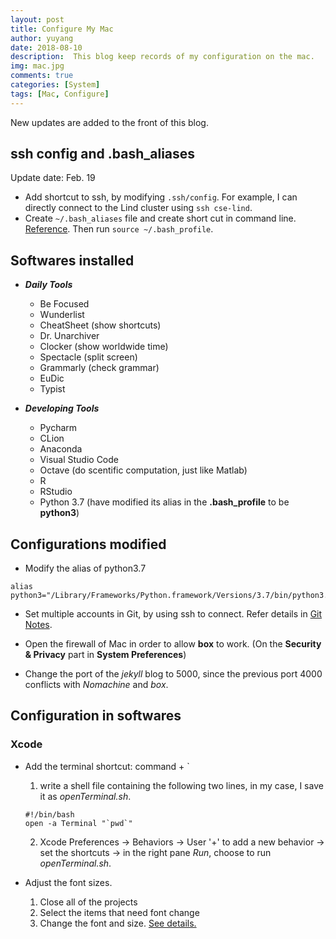 ```yaml
---
layout: post
title: Configure My Mac
author: yuyang
date: 2018-08-10
description:  This blog keep records of my configuration on the mac.
img: mac.jpg
comments: true
categories: [System]
tags: [Mac, Configure]
---
```

New updates are added to the front of this blog.

## ssh config and .bash_aliases
Update date: Feb. 19

- Add shortcut to ssh, by modifying `.ssh/config`. For example, I can directly connect to the Lind cluster using `ssh cse-lind`. 
- Create `~/.bash_aliases` file and create short cut in command line. [Reference](https://opensource.com/article/19/7/bash-aliases). Then run `source ~/.bash_profile`.

## Softwares installed

- _**Daily Tools**_
    + Be Focused
    + Wunderlist
    + CheatSheet (show shortcuts)
    + Dr. Unarchiver
    + Clocker (show worldwide time)
    + Spectacle (split screen)
    + Grammarly (check grammar)
    + EuDic
    + Typist

- _**Developing Tools**_
    + Pycharm
    + CLion
    + Anaconda
    + Visual Studio Code
    + Octave (do scentific computation, just like Matlab)
    + R
    + RStudio
    + Python 3.7 (have modified its alias in the **.bash_profile** to be **python3**)
    



## Configurations modified

- Modify the alias of python3.7
```
alias python3="/Library/Frameworks/Python.framework/Versions/3.7/bin/python3.7"
``` 

- Set multiple accounts in Git, by using ssh to connect. Refer details in [Git Notes](https://yuyang-yy.github.io/Git-Notes/).

- Open the firewall of Mac in order to allow **box** to work. (On the **Security & Privacy** part in **System Preferences**)

- Change the port of the *jekyll* blog to 5000, since the previous port 4000 conflicts with *Nomachine* and *box*.


## Configuration in softwares

### Xcode
- Add the terminal shortcut: command + `
    1. write a shell file containing the following two lines, in my case, I save it as *openTerminal.sh*.
    ```
    #!/bin/bash
    open -a Terminal "`pwd`"
    ```
    2. Xcode Preferences -> Behaviors -> User '+' to add a new behavior -> set the shortcuts -> in the right pane *Run*, choose to run *openTerminal.sh*.

- Adjust the font sizes. 
    1. Close all of the projects
    2. Select the items that need font change
    3. Change the font and size. [See details.](https://stackoverflow.com/questions/1339706/how-to-increase-font-size-in-the-xcode-editor)



